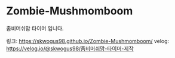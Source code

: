# Zombie-Mushmomboom
좀비머쉬맘 타이머 입니다.

링크: https://skwogus98.github.io/Zombie-Mushmomboom/
velog: https://velog.io/@skwogus98/좀비머쉬맘-타이머-제작
